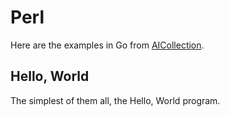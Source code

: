 # Perl

Here are the examples in Go from [AICollection](https://codedeviate.github.io/AICollection/perl.html).

## Hello, World

The simplest of them all, the Hello, World program.
